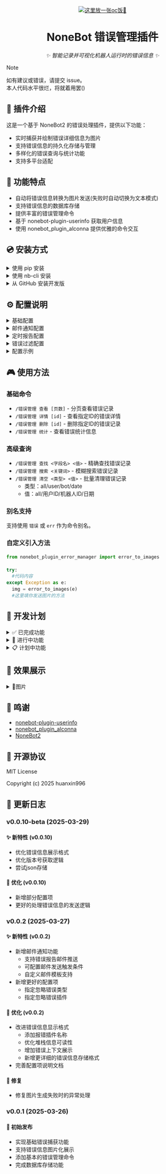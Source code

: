 <!-- markdownlint-disable MD033 MD036 MD041 -->

<p align="center">
  <a href="https://huanxinbot.com/"><img src="https://raw.githubusercontent.com/huanxin996/nonebot_plugin_hx-yinying/main/.venv/hx_img.png" width="200" height="200" alt="这里放一张oc饭🤤"></a>
</p>

<div align="center">

# NoneBot 错误管理插件

_✨ 智能记录并可视化机器人运行时的错误信息 ✨_

</div>

> [!note]
> 如有建议或错误，请提交 issue。\
> 本人代码水平很烂，将就着用罢()

## 📝 插件介绍

这是一个基于 NoneBot2 的错误处理插件，提供以下功能：

- 实时捕获并绘制错误详细信息为图片
- 支持错误信息的持久化存储与管理
- 多样化的错误查询与统计功能
- 支持多平台适配

## 🎯 功能特点

- 自动将错误信息转换为图片发送(失败时自动切换为文本模式)
- 支持错误信息的数据库存储
- 提供丰富的错误管理命令
- 基于 nonebot-plugin-userinfo 获取用户信息
- 使用 nonebot_plugin_alconna 提供优雅的命令交互

## 💿 安装方式

<details>
<summary>使用 pip 安装</summary>

```bash
pip install nonebot-plugin-error-manager
```

这是最基础的安装方式，适用于所有 Python 环境。如果你使用的是虚拟环境，请确保在激活虚拟环境后再执行此命令。

</details>

<details>
<summary>使用 nb-cli 安装</summary>

```bash
nb plugin install nonebot_plugin_error_manager
```

这是 NoneBot2 推荐的安装方式，它会自动处理依赖关系并在 `pyproject.toml` 中注册插件。

</details>

<details>
<summary>从 GitHub 安装开发版</summary>

```bash
git clone https://github.com/huanxin996/nonebot-plugin-error-manager.git
cd nonebot-plugin-error-manager
pip install -e .
```

如果你需要最新的开发版本或想要参与开发，可以使用这种方式安装。

</details>

## ⚙️ 配置说明

<details>
<summary>基础配置</summary>

| 配置项 | 类型 | 默认值 | 说明 |
|-------|------|--------|-----|
| error_image_quality | int | 30 | 错误图片渲染质量(1-100) |
| error_image_font | str | None | 错误图片字体文件路径 |
| enable_error_report | bool | True | 是否启用错误自动发送功能 |
| enable_error_logs | bool | True | 是否启用错误日志记录功能 |
| use_orm_database | bool | True | 是否使用数据库存储(False则使用JSON文件) |

</details>

<details>
<summary>邮件通知配置</summary>

| 配置项 | 类型 | 默认值 | 说明 |
|-------|------|--------|-----|
| enable_email | bool | False | 是否启用邮件通知 |
| smtp_host | str | "smtp.qq.com" | SMTP服务器地址 |
| smtp_port | int | 465 | SMTP服务器端口 |
| smtp_ssl | bool | True | 是否使用SSL连接 |
| smtp_user | str | "" | SMTP用户名 |
| smtp_password | str | "" | SMTP密码或授权码 |
| email_from | str | "" | 发件人邮箱 |
| email_batch_size | int | 10 | 邮件发送批次大小 |
| email_to | list[str] | [] | 收件人邮箱列表 |

</details>

<details>
<summary>定时报告配置</summary>

| 配置项 | 类型 | 默认值 | 说明 |
|-------|------|--------|-----|
| enable_scheduled_report | bool | False | 是否启用定时报告 |
| report_mode | str | "count" | 触发模式: count(累计触发)/time(定时触发) |
| report_count | int | 10 | 累计错误触发阈值(count模式) |
| report_interval | str | "0 0 '_' '_' _" | 定时发送cron表达式(time模式) |
| clear_after_report | bool | False | 发送后是否清空记录 |

</details>

<details>
<summary>错误过滤配置</summary>

| 配置项 | 类型 | 默认值 | 说明 |
|-------|------|--------|-----|
| ignored_plugins | list[str] | [] | 忽略的插件列表 |
| ignore_patterns | list[str] | [] | 忽略的错误模式(支持正则表达式) |

</details>

<details>
<summary>配置示例</summary>

```python
error_manager_config = {
    # 基础配置
    "error_image_quality": 50,
    "error_image_font": "C:/Windows/Fonts/msyh.ttc",
    
    # 邮件配置
    "enable_email": True,
    "smtp_user": "your_email@qq.com",
    "smtp_password": "your_password",
    "email_to": ["admin@example.com"],
    
    # 定时报告
    "enable_scheduled_report": True,
    "report_mode": "time",
    "report_interval": "0 0 * * *",
    
    # 错误过滤
    "ignored_plugins": ["plugin1", "plugin2"],
    "ignore_patterns": ["*timeout*", "*connection refused*"]
}
```

</details>

## 🎮 使用方法

### 基础命令

- `/错误管理 查看 [页数]` - 分页查看错误记录
- `/错误管理 详情 [id]` - 查看指定ID的错误详情
- `/错误管理 删除 [id]` - 删除指定ID的错误记录
- `/错误管理 统计` - 查看错误统计信息

### 高级查询

- `/错误管理 查找 <字段名> <值>` - 精确查找错误记录
- `/错误管理 搜索 <关键词>` - 模糊搜索错误记录
- `/错误管理 清空 <类型> <值>` - 批量清理错误记录
  - 类型：all/user/bot/date
  - 值：all/用户ID/机器人ID/日期

### 别名支持

支持使用 `错误` 或 `err` 作为命令别名。

### 自定义引入方法

```python
from nonebot_plugin_error_manager import error_to_images

try:
  #代码内容
except Exception as e:
  img = error_to_images(e)
  #这里填你发送图片的方法
```

## 📑 开发计划

<details>
<summary>✅ 已完成功能</summary>

### 邮件通知系统

- 支持定时发送错误报告
- 支持实时错误通知推送

### 错误信息增强

- 优化依赖注入机制
- 扩展错误信息采集范围
- 优化发送错误信息的显示

### 跨平台兼容性

- 支持主流聊天平台错误推送
- 统一错误处理接口

### 报错处理增强

- 忽略指定插件的报错
- 忽略指定报错类型

</details>

<details>
<summary>🚧 进行中功能</summary>

### 数据存储优化

- ORM数据库动态加载/卸载
- JSON文件导入导出支持
- 数据迁移工具开发

</details>

<details>
<summary>📋 计划中功能</summary>

### 代码重构与优化

- 性能优化
- 代码结构重组
- 测试覆盖率提升
- 错误信息格式优化
- 尝试使用ai来处理错误信息
- 尝试自动化运维

### 平台适配扩展

- 新增平台支持
- 统一适配器接口

</details>

## 📸 效果展示

<details>
<summary>📸图片</summary>

这里是一些示例示例图片

<img src="https://raw.githubusercontent.com/huanxin996/nonebot_plugin_error_report/main/example_image/test0.png" alt="示例图片-1">
<img src="https://raw.githubusercontent.com/huanxin996/nonebot_plugin_error_report/main/example_image/test1.jpg" alt="示例图片-2">
<img src="https://raw.githubusercontent.com/huanxin996/nonebot_plugin_error_report/main/example_image/test2.jpg" alt="示例图片-3">
<img src="https://raw.githubusercontent.com/huanxin996/nonebot_plugin_error_report/main/example_image/test3.jpg" alt="示例图片-4">
<img src="https://raw.githubusercontent.com/huanxin996/nonebot_plugin_error_report/main/example_image/test4.jpg" alt="示例图片-5">
<img src="https://raw.githubusercontent.com/huanxin996/nonebot_plugin_error_report/main/example_image/test5.jpg" alt="示例图片-6">
<img src="https://raw.githubusercontent.com/huanxin996/nonebot_plugin_error_report/main/example_image/test6.jpg" alt="示例图片-7">
<img src="https://raw.githubusercontent.com/huanxin996/nonebot_plugin_error_report/main/example_image/test7.jpg" alt="示例图片-8">

</details>

## 🙏 鸣谢

- [nonebot-plugin-userinfo](https://github.com/none)
- [nonebot_plugin_alconna](https://github.com/none)
- [NoneBot2](https://github.com/nonebot/nonebot2)

## 📄 开源协议

MIT License

Copyright (c) 2025 huanxin996

## 📄 更新日志

### v0.0.10-beta (2025-03-29)

#### ✨ 新特性 (v0.0.10)

- 优化错误信息展示格式
- 优化版本号获取逻辑
- 尝试json存储

#### 🔧 优化 (v0.0.10)

- 新增部分配置项
- 更好的处理错误信息的发送逻辑

### v0.0.2 (2025-03-27)

#### ✨ 新特性 (v0.0.2)

- 新增邮件通知功能
  - 支持错误报告邮件推送
  - 可配置邮件发送触发条件
  - 自定义邮件模板支持
- 新增更好的配置项
  - 指定忽略错误类型
  - 指定忽略错误插件

#### 🔧 优化 (v0.0.2)

- 改进错误信息显示格式
  - 添加报错插件名称
  - 优化堆栈信息可读性
  - 增加错误上下文展示
  - 新增更详细的错误信息存储格式
- 完善配置项说明文档

#### 🐛 修复

- 修复图片生成失败时的异常处理

### v0.0.1 (2025-03-26)

#### 🎉 初始发布

- 实现基础错误捕获功能
- 支持错误信息图片化展示
- 添加基本的错误管理命令
- 完成数据库存储功能
